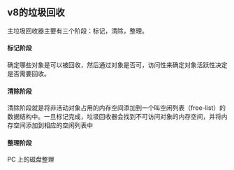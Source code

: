 <h2>v8的垃圾回收</h2>

主垃圾回收器主要有三个阶段：标记，清除，整理。

 
 <h4>标记阶段</h4>
 
 确定哪些对象是可以被回收，然后通过对象是否可，访问性来确定对象活跃性决定是否需要回收。
 
 <h4>清除阶段</h4>

清除阶段就是将非活动对象占用的内存空间添加到一个叫空闲列表（free-list）的数据结构中。一旦标记完成，垃圾回收器会找到不可访问对象的内存空间，并将内存空间添加到相应的空闲列表中

 <h4>整理阶段</h4>

PC 上的磁盘整理
